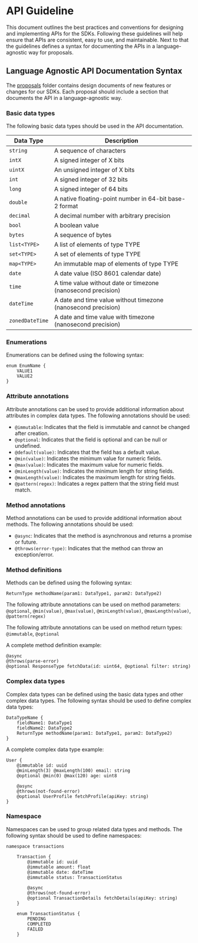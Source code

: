 # API Guideline

This document outlines the best practices and conventions for designing and implementing APIs for the SDKs.
Following these guidelines will help ensure that APIs are consistent, easy to use, and maintainable.
Next to that the guidelines defines a syntax for documenting the APIs in a language-agnostic way for proposals.

## Language Agnostic API Documentation Syntax

The [proposals](../proposals) folder contains design documents of new features or changes for our SDKs.
Each proposal should include a section that documents the API in a language-agnostic way.

### Basic data types

The following basic data types should be used in the API documentation.

| Data Type       | Description                                                   |
|-----------------|---------------------------------------------------------------|
| `string`        | A sequence of characters                                      |
| `intX`          | A signed integer of X bits                                    |
| `uintX`         | An unsigned integer of X bits                                 |
| `int`           | A signed integer of 32 bits                                   |
| `long`          | A signed integer of 64 bits                                   |
| `double`        | A native floating-point number in 64-bit base-2 format        |
| `decimal`       | A decimal number with arbitrary precision                     |
| `bool`          | A boolean value                                               |
| `bytes`         | A sequence of bytes                                           |
| `list<TYPE>`    | A list of elements of type TYPE                               |
| `set<TYPE>`     | A set of elements of type TYPE                                |
| `map<TYPE>`     | An immutable map of elements of type TYPE                     |
| `date`          | A date value (ISO 8601 calendar date)                         |
| `time`          | A time value without date or timezone (nanosecond precision)  |
| `dateTime`      | A date and time value without timezone (nanosecond precision) |
| `zonedDateTime` | A date and time value with timezone (nanosecond precision)    |

### Enumerations

Enumerations can be defined using the following syntax:
```
enum EnumName {
    VALUE1
    VALUE2
}
```

### Attribute annotations

Attribute annotations can be used to provide additional information about attributes in complex data types.
The following annotations should be used:
- `@immutable`: Indicates that the field is immutable and cannot be changed after creation.
- `@optional`: Indicates that the field is optional and can be null or undefined.
- `@default(value)`: Indicates that the field has a default value.
- `@min(value)`: Indicates the minimum value for numeric fields.
- `@max(value)`: Indicates the maximum value for numeric fields.
- `@minLength(value)`: Indicates the minimum length for string fields.
- `@maxLength(value)`: Indicates the maximum length for string fields.
- `@pattern(regex)`: Indicates a regex pattern that the string field must match.

### Method annotations

Method annotations can be used to provide additional information about methods.
The following annotations should be used:
- `@async`: Indicates that the method is asynchronous and returns a promise or future.
- `@throws(error-type)`: Indicates that the method can throw an exception/error.

### Method definitions

Methods can be defined using the following syntax:

```
ReturnType methodName(param1: DataType1, param2: DataType2)
```

The following attribute annotations can be used on method parameters: `@optional`, `@min(value)`, `@max(value)`, `@minLength(value)`, `@maxLength(value)`, `@pattern(regex)`

The following attribute annotations can be used on method return types: `@immutable`, `@optional`

A complete method definition example:
```
@async
@throws(parse-error)
@optional ResponseType fetchData(id: uint64, @optional filter: string)
```

### Complex data types

Complex data types can be defined using the basic data types and other complex data types.
The following syntax should be used to define complex data types:
```
DataTypeName {
    fieldName1: DataType1
    fieldName2: DataType2
    ReturnType methodName(param1: DataType1, param2: DataType2)
}
```
A complete complex data type example:
```
User {
    @immutable id: uuid
    @minLength(3) @maxLength(100) email: string
    @optional @min(0) @max(120) age: uint8
    
    @async
    @throws(not-found-error)
    @optional UserProfile fetchProfile(apiKey: string)
}
```

### Namespace

Namespaces can be used to group related data types and methods.
The following syntax should be used to define namespaces:
```
namespace transactions

    Transaction {
        @immutable id: uuid
        @immutable amount: float
        @immutable date: dateTime
        @immutable status: TransactionStatus

        @async
        @throws(not-found-error)
        @optional TransactionDetails fetchDetails(apiKey: string)
    }

    enum TransactionStatus {
        PENDING
        COMPLETED
        FAILED
    }
```